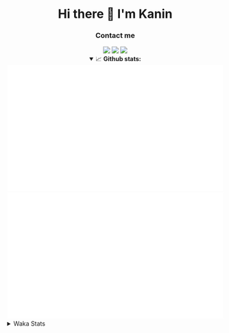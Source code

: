 <div align="center">
 <h1>Hi there 👋 I'm Kanin</h1>
 <h3>Contact me</h3>
 <a href="mailto:im@kanin.dev"><img src="https://img.shields.io/badge/gmail-%23D14836.svg?&style=for-the-badge&logo=gmail&logoColor=white"/></a>
 <a href="https://twitter.com/KaninDev"><img src="https://img.shields.io/badge/twitter-%231DA1F2.svg?&style=for-the-badge&logo=twitter&logoColor=white"/></a>
 <a href="https://www.linkedin.com/in/KaninDev"><img src="https://img.shields.io/badge/linkedin-%230077B5.svg?&style=for-the-badge&logo=linkedin&logoColor=white"/></a>
<details open>
  <summary>📈 <b>Github stats:</b></summary>
  <img src="https://github.com/Kanin/Kanin/blob/master/scripts/GitHubStats/generated/overview.svg"/>
  <img src="https://github.com/Kanin/Kanin/blob/master/scripts/GitHubStats/generated/languages.svg"/>
</details>
</div>

<details>
 <summary>Waka Stats</summary>

<!--START_SECTION:waka-->
![Code Time](http://img.shields.io/badge/Code%20Time-1%2C886%20hrs%201%20min-blue)

![Profile Views](http://img.shields.io/badge/Profile%20Views-4-blue)

![Lines of code](https://img.shields.io/badge/From%20Hello%20World%20I%27ve%20Written-21%20Thousand%20lines%20of%20code-blue)

**🐱 My GitHub Data** 

> 🏆 255 Contributions in the Year 2022
 > 
> 📦 89.3 kB Used in GitHub's Storage 
 > 
> 🚫 Not Opted to Hire
 > 
> 📜 17 Public Repositories 
 > 
> 🔑 8 Private Repositories  
 > 
**I'm a Night 🦉** 

```text
🌞 Morning    85 commits     ████░░░░░░░░░░░░░░░░░░░░░   17.42% 
🌆 Daytime    114 commits    █████░░░░░░░░░░░░░░░░░░░░   23.36% 
🌃 Evening    168 commits    ████████░░░░░░░░░░░░░░░░░   34.43% 
🌙 Night      121 commits    ██████░░░░░░░░░░░░░░░░░░░   24.8%

```
📅 **I'm Most Productive on Saturday** 

```text
Monday       56 commits     ██░░░░░░░░░░░░░░░░░░░░░░░   11.48% 
Tuesday      54 commits     ██░░░░░░░░░░░░░░░░░░░░░░░   11.07% 
Wednesday    82 commits     ████░░░░░░░░░░░░░░░░░░░░░   16.8% 
Thursday     83 commits     ████░░░░░░░░░░░░░░░░░░░░░   17.01% 
Friday       57 commits     ███░░░░░░░░░░░░░░░░░░░░░░   11.68% 
Saturday     85 commits     ████░░░░░░░░░░░░░░░░░░░░░   17.42% 
Sunday       71 commits     ███░░░░░░░░░░░░░░░░░░░░░░   14.55%

```


📊 **This Week I Spent My Time On** 

```text
⌚︎ Time Zone: America/New_York

💬 Programming Languages: 
Python                   7 hrs 11 mins       █████████████████████░░░░   84.52% 
Java                     57 mins             ██░░░░░░░░░░░░░░░░░░░░░░░   11.33% 
Bash                     5 mins              ░░░░░░░░░░░░░░░░░░░░░░░░░   1.02% 
Text                     4 mins              ░░░░░░░░░░░░░░░░░░░░░░░░░   0.86% 
virtualenv               2 mins              ░░░░░░░░░░░░░░░░░░░░░░░░░   0.5%

🔥 Editors: 
PyCharm                  7 hrs 22 mins       █████████████████████░░░░   86.83% 
IntelliJ                 1 hr 7 mins         ███░░░░░░░░░░░░░░░░░░░░░░   13.17%

🐱‍💻 Projects: 
BoobBotCommunity         7 hrs 9 mins        █████████████████████░░░░   84.09% 
Bukkit-Duties            1 hr 5 mins         ███░░░░░░░░░░░░░░░░░░░░░░   12.89% 
discord-py               12 mins             ░░░░░░░░░░░░░░░░░░░░░░░░░   2.4% 
TomsBotPyCord            1 min               ░░░░░░░░░░░░░░░░░░░░░░░░░   0.34% 
Tickets                  1 min               ░░░░░░░░░░░░░░░░░░░░░░░░░   0.28%

💻 Operating System: 
Linux                    8 hrs 30 mins       █████████████████████████   100.0%

```

**I Mostly Code in Python** 

```text
Python                   23 repos            ███████████████████░░░░░░   76.67% 
JavaScript               3 repos             ██░░░░░░░░░░░░░░░░░░░░░░░   10.0% 
Java                     2 repos             █░░░░░░░░░░░░░░░░░░░░░░░░   6.67% 
Kotlin                   1 repo              ░░░░░░░░░░░░░░░░░░░░░░░░░   3.33% 
HTML                     1 repo              ░░░░░░░░░░░░░░░░░░░░░░░░░   3.33%

```


**Timeline**

![Chart not found](https://raw.githubusercontent.com/Kanin/Kanin/master/charts/bar_graph.png) 


 Last Updated on 27/06/2022 16:07:52 UTC
<!--END_SECTION:waka-->
</details>
